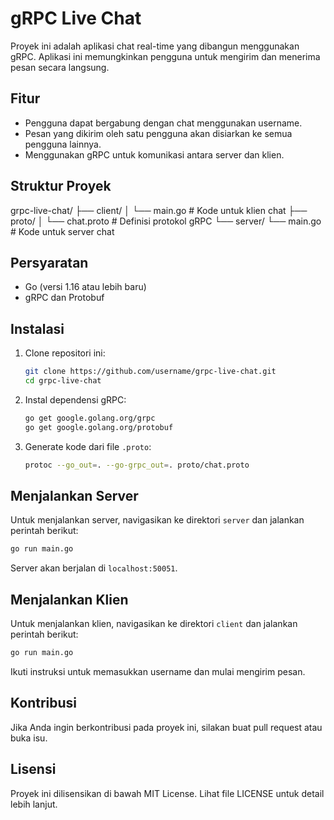 # gRPC Live Chat

Proyek ini adalah aplikasi chat real-time yang dibangun menggunakan gRPC. Aplikasi ini memungkinkan pengguna untuk mengirim dan menerima pesan secara langsung.

## Fitur

- Pengguna dapat bergabung dengan chat menggunakan username.
- Pesan yang dikirim oleh satu pengguna akan disiarkan ke semua pengguna lainnya.
- Menggunakan gRPC untuk komunikasi antara server dan klien.

## Struktur Proyek

grpc-live-chat/
├── client/
│ └── main.go # Kode untuk klien chat
├── proto/
│ └── chat.proto # Definisi protokol gRPC
└── server/
└── main.go # Kode untuk server chat

## Persyaratan

- Go (versi 1.16 atau lebih baru)
- gRPC dan Protobuf

## Instalasi

1. Clone repositori ini:

   ```bash
   git clone https://github.com/username/grpc-live-chat.git
   cd grpc-live-chat
   ```

2. Instal dependensi gRPC:

   ```bash
   go get google.golang.org/grpc
   go get google.golang.org/protobuf
   ```

3. Generate kode dari file `.proto`:
   ```bash
   protoc --go_out=. --go-grpc_out=. proto/chat.proto
   ```

## Menjalankan Server

Untuk menjalankan server, navigasikan ke direktori `server` dan jalankan perintah berikut:

```bash
go run main.go
```

Server akan berjalan di `localhost:50051`.

## Menjalankan Klien

Untuk menjalankan klien, navigasikan ke direktori `client` dan jalankan perintah berikut:

```bash
go run main.go
```

Ikuti instruksi untuk memasukkan username dan mulai mengirim pesan.

## Kontribusi

Jika Anda ingin berkontribusi pada proyek ini, silakan buat pull request atau buka isu.

## Lisensi

Proyek ini dilisensikan di bawah MIT License. Lihat file LICENSE untuk detail lebih lanjut.
